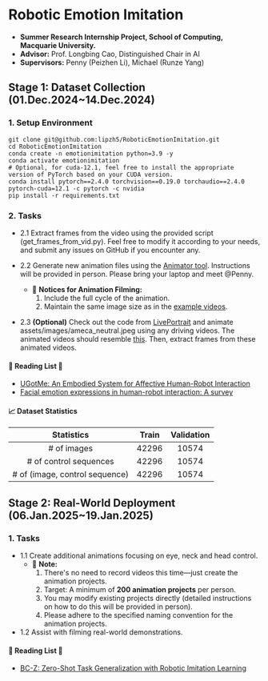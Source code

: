 # Robotic Emotion Imitation
- **Summer Research Internship Project, School of Computing, Macquarie University.**
- **Advisor:** Prof. Longbing Cao, Distinguished Chair in AI
- **Supervisors:** Penny (Peizhen Li), Michael (Runze Yang)

## Stage 1: Dataset Collection (01.Dec.2024~14.Dec.2024)

### 1. Setup Environment
```commandline
git clone git@github.com:lipzh5/RoboticEmotionImitation.git
cd RoboticEmotionImitation
conda create -n emotionimitation python=3.9 -y
conda activate emotionimitation
# Optional, for cuda-12.1, feel free to install the appropriate version of PyTorch based on your CUDA version.
conda install pytorch==2.4.0 torchvision==0.19.0 torchaudio==2.4.0 pytorch-cuda=12.1 -c pytorch -c nvidia
pip install -r requirements.txt
```

### 2. Tasks
- 2.1 Extract frames from the video using the provided script (get_frames_from_vid.py). Feel free to modify it according 
      to your needs, and submit any issues on GitHub if you encounter any.
- 2.2 Generate new animation files using the [Animator tool](https://drive.google.com/file/d/1IDELUro-fQxjhQR1KcO4uETLxsm4JMBw/view?usp=drive_link).
      Instructions will be provided in person. Please bring your laptop and meet @Penny.
  - 📣 **Notices for Animation Filming:**
    1. Include the full cycle of the animation.
    2. Maintain the same image size as in the [example videos](assets/vid2frames/videos/Chat_G2_Angry_1_FaceOnly%20(1).mov). 

- 2.3 **(Optional)** Check out the code from [LivePortrait](https://liveportrait.github.io/) and animate assets/images/ameca_neutral.jpeg using any driving videos.
      The animated videos should resemble [this](https://drive.google.com/file/d/1n7bLr458SKh1Z3u_NCWwTnCfJgngKW5L/view?usp=sharing).
      Then, extract frames from these animated videos.
#### 🚀 Reading List 📖 
- [UGotMe: An Embodied System for Affective Human-Robot Interaction](https://arxiv.org/pdf/2410.18373)
- [Facial emotion expressions in human-robot interaction: A survey](https://arxiv.org/pdf/2103.07169)


#### 📈 Dataset Statistics

|           Statistics           | Train | Validation |
|:------------------------------:|:-----:|:----------:|
|          # of images           | 42296 |   10574    |
|     # of control sequences     | 42296 |   10574    |
| # of (image, control sequence) | 42296 |   10574    |


## Stage 2: Real-World Deployment (06.Jan.2025~19.Jan.2025)

### 1. Tasks
- 1.1 Create additional animations focusing on eye, neck and head control.
  - 📣 **Note:** 
    1. There's no need to record videos this time—just create the animation projects.
    2. Target: A minimum of **200 animation projects** per person. 
    3. You may modify existing projects directly (detailed instructions on how to do this will be provided in person).
    4. Please adhere to the specified naming convention for the animation projects.
- 1.2 Assist with filming real-world demonstrations.

#### 🚀 Reading List 📖 
- [BC-Z: Zero-Shot Task Generalization with Robotic
Imitation Learning](https://arxiv.org/pdf/2202.02005)

